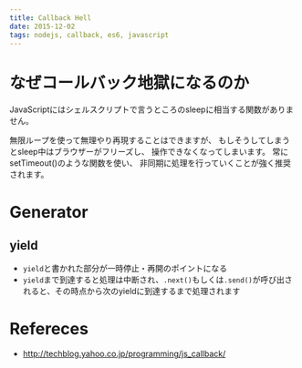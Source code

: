 ```yaml
---
title: Callback Hell
date: 2015-12-02
tags: nodejs, callback, es6, javascript
---
```


# なぜコールバック地獄になるのか

JavaScriptにはシェルスクリプトで言うところのsleepに相当する関数がありません。

無限ループを使って無理やり再現することはできますが、
もしそうしてしまうとsleep中はブラウザーがフリーズし、
操作できなくなってしまいます。
常にsetTimeout()のような関数を使い、
非同期に処理を行っていくことが強く推奨されます。


# Generator

## yield

- `yield`と書かれた部分が一時停止・再開のポイントになる
- `yield`まで到達すると処理は中断され、`.next()`もしくは`.send()`が呼び出されると、その時点から次のyieldに到達するまで処理されます

# Refereces

- <http://techblog.yahoo.co.jp/programming/js_callback/>



